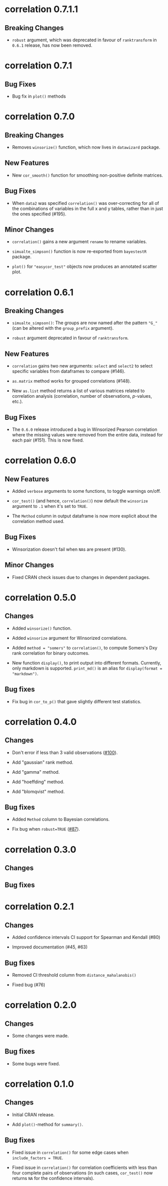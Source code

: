 # correlation 0.7.1.1

## Breaking Changes

- `robust` argument, which was deprecated in favour of `ranktransform` in
  `0.6.1` release, has now been removed.

# correlation 0.7.1

## Bug Fixes

- Bug fix in `plot()` methods

# correlation 0.7.0

## Breaking Changes

- Removes `winsorize()` function, which now lives in `datawizard` package.

## New Features

- New `cor_smooth()` function for smoothing non-positive definite matrices.

## Bug Fixes

- When `data2` was specified `correlation()` was over-correcting for all of the
  combinations of variables in the full x and y tables, rather than in just the
  ones specified (#195).

## Minor Changes

- `correlation()` gains a new argument `rename` to rename variables.

- `simualte_simpson()` function is now re-exported from `bayestestR` package.

- `plot()` for `"easycor_test"` objects now produces an annotated scatter plot.

# correlation 0.6.1

## Breaking Changes

- `simualte_simpson()`: The groups are now named after the pattern `"G_"` (can
  be altered with the `group_prefix` argument).

- `robust` argument deprecated in favour of `ranktransform`.

## New Features

- `correlation` gains two new arguments: `select` and `select2` to select
  specific variables from dataframes to compare (#146).

- `as.matrix` method works for grouped correlations (#148).

- New `as.list` method returns a list of various matrices related to correlation
  analysis (correlation, number of observations, *p*-values, etc.).

## Bug Fixes

- The `0.6.0` release introduced a bug in Winsorized Pearson correlation where
  the missing values were removed from the entire data, instead for each pair
  (#151). This is now fixed.

# correlation 0.6.0

## New Features

- Added `verbose` arguments to some functions, to toggle warnings on/off.

- `cor_test()` (and hence, `correlation()`) now default the `winsorize` argument
  to `.1` when it's set to `TRUE`.

- The `Method` column in output dataframe is now more explicit about the
  correlation method used.

## Bug Fixes

- Winsorization doesn't fail when `NA`s are present (#130).

## Minor Changes

- Fixed CRAN check issues due to changes in dependent packages.

# correlation 0.5.0

## Changes

- Added `winsorize()` function.

- Added `winsorize` argument for Winsorized correlations.

- Added `method = "somers"` to `correlation()`, to compute Somers's Dxy rank
  correlation for binary outcomes.

- New function `display()`, to print output into different formats. Currently,
  only markdown is supported. `print_md()` is an alias for `display(format =
  "markdown")`.

## Bug fixes

- Fix bug in `cor_to_p()` that gave slightly different test statistics.

# correlation 0.4.0

## Changes

- Don't error if less than 3 valid observations
  ([#100](https://github.com/easystats/correlation/issues/100)).

- Add "gaussian" rank method.

- Add "gamma" method.

- Add "hoeffding" method.

- Add "blomqvist" method.

## Bug fixes

- Added `Method` column to Bayesian correlations.

- Fix bug when `robust=TRUE`
  ([#87](https://github.com/easystats/effectsize/issues/87)).

# correlation 0.3.0

## Changes

## Bug fixes

# correlation 0.2.1

## Changes

- Added confidence intervals CI support for Spearman and Kendall (#80)

- Improved documentation (#45, #63)

## Bug fixes

- Removed CI threshold column from `distance_mahalanobis()`

- Fixed bug (#76)

# correlation 0.2.0

## Changes

- Some changes were made.

## Bug fixes

- Some bugs were fixed.

# correlation 0.1.0

## Changes

- Initial CRAN release.

- Add `plot()`-method for `summary()`.

## Bug fixes

- Fixed issue in `correlation()` for some edge cases when `include_factors =
  TRUE`.

- Fixed issue in `correlation()` for correlation coefficients with less than
  four complete pairs of observations (in such cases, `cor_test()` now returns
  `NA` for the confidence intervals).

